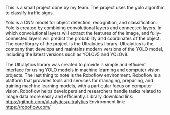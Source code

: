 This is a small project done by my team. The project uses the yolo algorithm to classify traffic signs.

Yolo is a CNN model for object detection, recognition, and classification. Yolo is created by combining convolutional layers and connected layers. In which convolutional layers will extract the features of the image, and fully-connected layers will predict the probability and coordinates of the object.
The core library of the project is the Ultralytics library. Ultralytics is the company that develops and maintains modern versions of the YOLO model, including the latest versions such as YOLOv5 and YOLOv8.

The Ultralytics library was created to provide a simple and efficient interface for using YOLO models in machine learning and computer vision projects.
The last thing to note is the Roboflow environment. Roboflow is a platform that provides tools and services for managing, preparing, and training machine learning models, with a particular focus on computer vision. Roboflow helps developers and researchers handle tasks related to image data more easily and efficiently.
Library download link: https://github.com/ultralytics/ultralytics
Environment link: https://roboflow.com/
